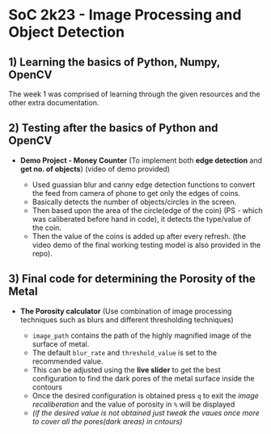
#  SoC 2k23 - Image Processing and Object Detection


## 1) Learning the basics of Python, Numpy, OpenCV

The week 1 was comprised of learning through the given resources and the other extra documentation.

##

## 2) Testing after the basics of Python and OpenCV

-   **Demo Project - Money Counter** (To implement both **edge detection** and **get no. of objects**) (video of demo provided)
  
    - Used guassian blur and canny edge detection functions to convert the feed from camera of phone to get only the edges of coins.
    - Basically detects the number of objects/circles in the screen.
    - Then based upon the area of the circle(edge of the coin) (PS - which was caliberated before hand in code), it detects the type/value of the coin.
    - Then the value of the coins is added up after every refresh. (the video demo of the final working testing model is also provided in the repo).
  
##

## 3) Final code for determining the Porosity of the Metal

-   **The Porosity calculator** (Use combination of image processing techniques such as blurs and different thresholding techniques)
  
    - `image_path` contains the path of the highly magnified image of the surface of metal.
    - The default `blur_rate` and `threshold_value` is set to the recommended value.
    - This can be adjusted using the **live slider** to get the best configuration to find the dark pores of the metal surface inside the contours
    - Once the desired configuration is obtained press `q` to exit the *image recaliberation* and the value of porosity in `%` will be displayed
    - *(if the desired value is not obtained just tweak the vaues once more to cover all the pores(dark areas) in cntours)*
